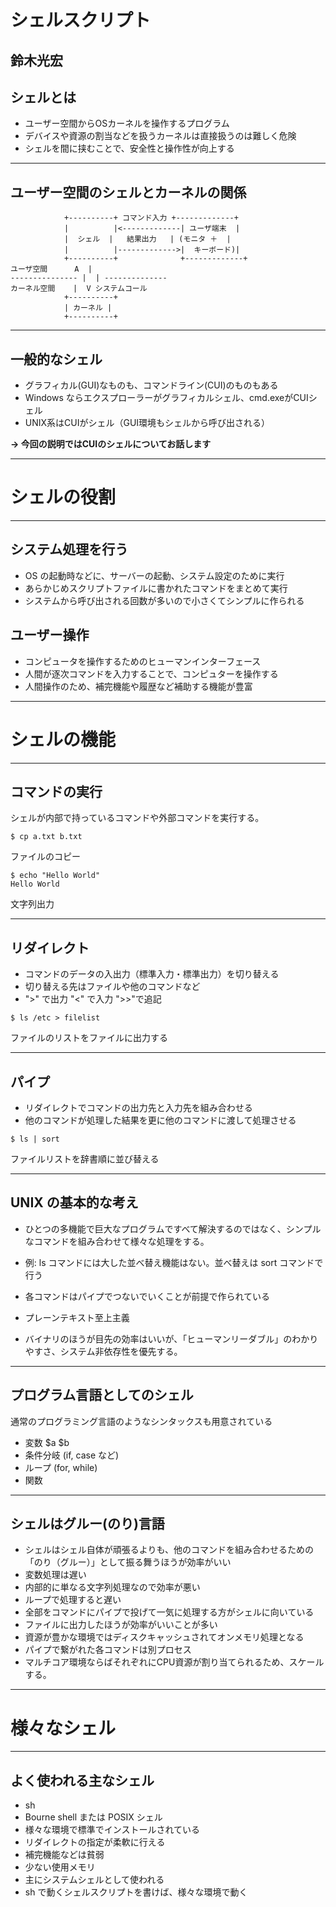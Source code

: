 # シェルスクリプト

鈴木光宏
---

## シェルとは

* ユーザー空間からOSカーネルを操作するプログラム
 * デバイスや資源の割当などを扱うカーネルは直接扱うのは難しく危険
 * シェルを間に挟むことで、安全性と操作性が向上する

---
## ユーザー空間のシェルとカーネルの関係

```
            +----------+ コマンド入力 +-------------+
            |          |<-------------| ユーザ端末  |
            |  シェル  |   結果出力   | (モニタ ＋  |
            |          |------------->|  キーボード)|
            +----------+              +-------------+
ユーザ空間      A  |                                 
--------------- |  | --------------                  
カーネル空間    |  V システムコール                  
            +----------+                             
            | カーネル |                             
            +----------+                             
```

---
## 一般的なシェル

* グラフィカル(GUI)なものも、コマンドライン(CUI)のものもある
 * Windows ならエクスプローラーがグラフィカルシェル、cmd.exeがCUIシェル
 * UNIX系はCUIがシェル（GUI環境もシェルから呼び出される）

**→ 今回の説明ではCUIのシェルについてお話します**

---
# シェルの役割
---
## システム処理を行う

* OS の起動時などに、サーバーの起動、システム設定のために実行
* あらかじめスクリプトファイルに書かれたコマンドをまとめて実行
* システムから呼び出される回数が多いので小さくてシンプルに作られる
 
## ユーザー操作

* コンピュータを操作するためのヒューマンインターフェース
* 人間が逐次コマンドを入力することで、コンピュターを操作する
* 人間操作のため、補完機能や履歴など補助する機能が豊富

---
# シェルの機能
---
## コマンドの実行

シェルが内部で持っているコマンドや外部コマンドを実行する。

```
$ cp a.txt b.txt
```
ファイルのコピー

```
$ echo "Hello World"
Hello World
```
文字列出力

---
## リダイレクト
* コマンドのデータの入出力（標準入力・標準出力）を切り替える
* 切り替える先はファイルや他のコマンドなど
* ">" で出力 "<" で入力 ">>"で追記

```
$ ls /etc > filelist
```
ファイルのリストをファイルに出力する

---

## パイプ
* リダイレクトでコマンドの出力先と入力先を組み合わせる
* 他のコマンドが処理した結果を更に他のコマンドに渡して処理させる
```
$ ls | sort 
```
ファイルリストを辞書順に並び替える

---
## UNIX の基本的な考え
* ひとつの多機能で巨大なプログラムですべて解決するのではなく、シンプルなコマンドを組み合わせて様々な処理をする。
 * 例: ls コマンドには大した並べ替え機能はない。並べ替えは sort コマンドで行う
 * 各コマンドはパイプでつないでいくことが前提で作られている

* プレーンテキスト至上主義
 * バイナリのほうが目先の効率はいいが、「ヒューマンリーダブル」のわかりやすさ、システム非依存性を優先する。
---
## プログラム言語としてのシェル
通常のプログラミング言語のようなシンタックスも用意されている
* 変数 $a $b
* 条件分岐 (if, case など)
* ループ (for, while)
* 関数
---
## シェルはグルー(のり)言語
* シェルはシェル自体が頑張るよりも、他のコマンドを組み合わせるための「のり（グルー）」として振る舞うほうが効率がいい
* 変数処理は遅い
 * 内部的に単なる文字列処理なので効率が悪い
* ループで処理すると遅い
 * 全部をコマンドにパイプで投げて一気に処理する方がシェルに向いている
* ファイルに出力したほうが効率がいいことが多い
 * 資源が豊かな環境ではディスクキャッシュされてオンメモリ処理となる
* パイプで繋がれた各コマンドは別プロセス
 * マルチコア環境ならばそれぞれにCPU資源が割り当てられるため、スケールする。
---
# 様々なシェル
---
## よく使われる主なシェル

* sh
 * Bourne shell または POSIX シェル
 * 様々な環境で標準でインストールされている
 * リダイレクトの指定が柔軟に行える
 * 補完機能などは貧弱
 * 少ない使用メモリ
 * 主にシステムシェルとして使われる
 * sh で動くシェルスクリプトを書けば、様々な環境で動く
